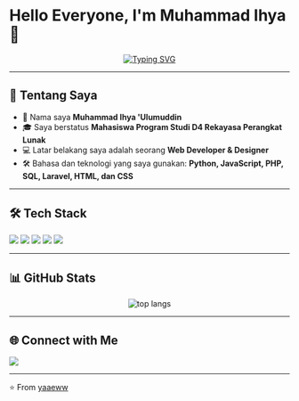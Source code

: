 # Hello Everyone, I'm Muhammad Ihya 👋

<p align="center">
  <a href="https://github.com/yaaeww">
    <img src="https://readme-typing-svg.herokuapp.com?font=Fira+Code&size=22&duration=3000&pause=1000&color=FF0000&center=true&vCenter=true&width=500&lines=Fullstack+Web+Developer;Laravel+%7C+React+%7C+TailwindCSS;Open+Source+Contributor;Always+Learning+New+Things+🔥" alt="Typing SVG" />
  </a>
</p>


---
## 🚀 Tentang Saya  
- 👤 Nama saya **Muhammad Ihya 'Ulumuddin**  
- 🎓 Saya berstatus **Mahasiswa Program Studi D4 Rekayasa Perangkat Lunak**  
- 💻 Latar belakang saya adalah seorang **Web Developer & Designer**  
- 🛠️ Bahasa dan teknologi yang saya gunakan: **Python, JavaScript, PHP, SQL, Laravel, HTML, dan CSS**  

---

## 🛠️ Tech Stack
<p align="left">
  <img src="https://img.shields.io/badge/PHP-777BB4?style=flat&logo=php&logoColor=white"/>
  <img src="https://img.shields.io/badge/Laravel-FF2D20?style=flat&logo=laravel&logoColor=white"/>
  <img src="https://img.shields.io/badge/MySQL-005C84?style=flat&logo=mysql&logoColor=white"/>
  <img src="https://img.shields.io/badge/JavaScript-F7DF1E?style=flat&logo=javascript&logoColor=black"/>
  <img src="https://img.shields.io/badge/React-61DAFB?style=flat&logo=react&logoColor=black"/>
</p>

---

## 📊 GitHub Stats



<p align="center">
  <img src="https://github-readme-stats.vercel.app/api/top-langs/?username=yaaeww&layout=compact&theme=radical" alt="top langs" />
</p>

---

## 🌐 Connect with Me
<p align="left">
  <a href="https://instagram.com/ihyaaa_27" target="_blank">
    <img src="https://img.shields.io/badge/Instagram-E4405F?style=flat&logo=instagram&logoColor=white"/>
  </a>

</p>

---

⭐️ From [yaaeww](https://github.com/yaaeww)
